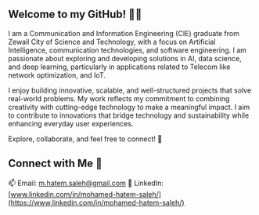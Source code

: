 ## Welcome to my GitHub! 👨‍💻

I am a Communication and Information Engineering (CIE) graduate from Zewail City of Science and Technology, with a focus on Artificial Intelligence, communication technologies, and software engineering. I am passionate about exploring and developing solutions in AI, data science, and deep learning, particularly in applications related to Telecom like network optimization, and IoT.  

I enjoy building innovative, scalable, and well-structured projects that solve real-world problems. My work reflects my commitment to combining creativity with cutting-edge technology to make a meaningful impact. I aim to contribute to innovations that bridge technology and sustainability while enhancing everyday user experiences.

Explore, collaborate, and feel free to connect! 🌟

## Connect with Me 💬

📫 Email: m.hatem.saleh@gmail.com 
💬 LinkedIn: [www.linkedin.com/in/mohamed-hatem-saleh/](https://www.linkedin.com/in/mohamed-hatem-saleh/)
<!--
**mohamed-hatem-saleh/mohamed-hatem-saleh** is a ✨ _special_ ✨ repository because its `README.md` (this file) appears on your GitHub profile.

Here are some ideas to get you started:

- 🔭 I’m currently working on ...
- 🌱 I’m currently learning ...
- 👯 I’m looking to collaborate on ...
- 🤔 I’m looking for help with ...
- 💬 Ask me about ...
- 📫 How to reach me: ...
- 😄 Pronouns: ...
- ⚡ Fun fact: ...
-->
